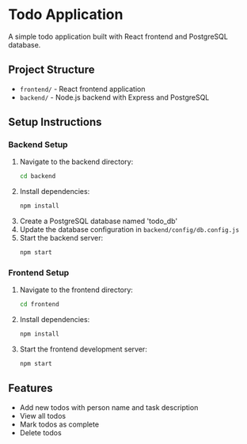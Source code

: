 # Todo Application

A simple todo application built with React frontend and PostgreSQL database.

## Project Structure
- `frontend/` - React frontend application
- `backend/` - Node.js backend with Express and PostgreSQL

## Setup Instructions

### Backend Setup
1. Navigate to the backend directory:
   ```bash
   cd backend
   ```
2. Install dependencies:
   ```bash
   npm install
   ```
3. Create a PostgreSQL database named 'todo_db'
4. Update the database configuration in `backend/config/db.config.js`
5. Start the backend server:
   ```bash
   npm start
   ```

### Frontend Setup
1. Navigate to the frontend directory:
   ```bash
   cd frontend
   ```
2. Install dependencies:
   ```bash
   npm install
   ```
3. Start the frontend development server:
   ```bash
   npm start
   ```

## Features
- Add new todos with person name and task description
- View all todos
- Mark todos as complete
- Delete todos 
